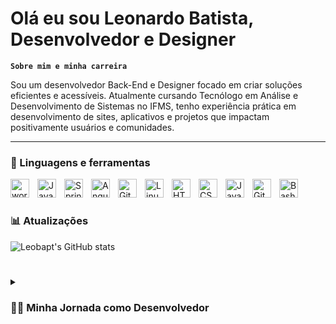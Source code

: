# Olá eu sou Leonardo Batista, Desenvolvedor e Designer

**`Sobre mim e minha carreira`**

Sou um desenvolvedor Back-End e Designer focado em  criar soluções eficientes e acessíveis. Atualmente cursando Tecnólogo em Análise e Desenvolvimento de Sistemas no IFMS, tenho experiência prática em desenvolvimento de sites, aplicativos e projetos que impactam positivamente usuários e comunidades.

---

### 🧰 Linguagens e ferramentas

<img align="left" alt="wordpress" width="30px" style="padding-right:10px;" src="https://cdn.jsdelivr.net/gh/devicons/devicon@latest/icons/wordpress/wordpress-original.svg" />          
<img align="left" alt="Java" width="30px" style="padding-right:10px;" src="https://cdn.jsdelivr.net/gh/devicons/devicon/icons/java/java-original.svg"/>
<img align="left" alt="Spring" width="30px" style="padding-right:10px;" src="https://cdn.jsdelivr.net/gh/devicons/devicon/icons/spring/spring-original.svg" />

<img align="left" alt="Angular" width="30px" style="padding-right:10px;" src="https://cdn.jsdelivr.net/gh/devicons/devicon/icons/angularjs/angularjs-plain.svg" />
<img align="left" alt="Git" width="30px" style="padding-right:10px;" src="https://cdn.jsdelivr.net/gh/devicons/devicon/icons/git/git-original.svg" />
<img align="left" alt="Linux" width="30px" style="padding-right:10px;" src="https://cdn.jsdelivr.net/gh/devicons/devicon/icons/linux/linux-original.svg" />
<img align="left" alt="HTML" width="30px" style="padding-right:10px;" src="https://cdn.jsdelivr.net/gh/devicons/devicon/icons/html5/html5-plain.svg" />
<img align="left" alt="CSS" width="30px" style="padding-right:10px;" src="https://cdn.jsdelivr.net/gh/devicons/devicon/icons/css3/css3-plain.svg" />

<img align="left" alt="JavaScript" width="30px" style="padding-right:10px;" src="https://cdn.jsdelivr.net/gh/devicons/devicon/icons/javascript/javascript-plain.svg" />
<img align="left" alt="GitHub" width="30px" style="padding-right:10px;" src="https://cdn.jsdelivr.net/gh/devicons/devicon/icons/github/github-original.svg" />
<img align="left" alt="Bash" width="30px" style="padding-right:10px;" src="https://cdn.jsdelivr.net/gh/devicons/devicon/icons/bash/bash-original.svg" />
<br />

#

### 📊 Atualizações

![Leobapt's GitHub stats](https://github-readme-stats.vercel.app/api?username=leobapt&show_icons=true&theme=gruvbox)


#

<details>
 <summary><h3>👨‍💻 Minha Jornada como Desenvolvedor</h3></summary>
   Minha trajetória como desenvolvedor é marcada por aprendizado contínuo e a busca por impactar positivamente pessoas e projetos. Iniciei minha caminhada com experiências práticas que me ensinaram a unir teoria com aplicação.

💻 Início
Comecei explorando desenvolvimento web com HTML, CSS e JavaScript, criando sites funcionais e intuitivos. Em seguida, me aprofundei em frameworks como Angular e ferramentas de controle de versão como Git e GitHub, o que fortaleceu minha base técnica.

📱 Desenvolvimento Mobile
Minha paixão por inovação me levou ao desenvolvimento mobile. Trabalhei com Kotlin para criar aplicativos que simplificaram processos e conectaram comunidades, incluindo um app para gestão de certificados em uma igreja.

🔧 Back-End e APIs
Minha afinidade com a lógica e arquitetura de sistemas me direcionou ao desenvolvimento Back-End. Dominei tecnologias como Java, Spring e MySQL, criando APIs robustas e escaláveis que entregam valor e eficiência.

🌟 Impacto e Inclusão
Projetos voluntários, como no PCDs Online Brasil, reforçaram minha visão de que a tecnologia deve ser inclusiva e acessível. Essas experiências me motivam a criar soluções que realmente fazem a diferença.;;
